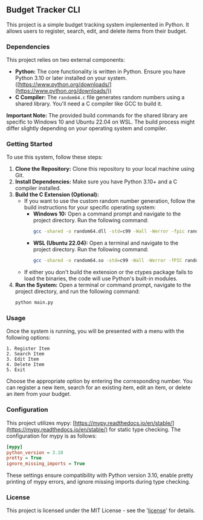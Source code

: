 ## Budget Tracker CLI

This project is a simple budget tracking system implemented in Python. It allows users to register, search, edit, and delete items from their budget.

### Dependencies

This project relies on two external components:

- **Python:** The core functionality is written in Python. Ensure you have Python 3.10 or later installed on your system. ([https://www.python.org/downloads/](https://www.python.org/downloads/))
- **C Compiler:** The `random64.c` file generates random numbers using a shared library. You'll need a C compiler like GCC to build it.

**Important Note:** The provided build commands for the shared library are specific to Windows 10 and Ubuntu 22.04 on WSL. The build process might differ slightly depending on your operating system and compiler.

### Getting Started

To use this system, follow these steps:

1. **Clone the Repository:** Clone this repository to your local machine using Git.
2. **Install Dependencies:** Make sure you have Python 3.10+ and a C compiler installed.
3. **Build the C Extension (Optional):**
   - If you want to use the custom random number generation, follow the build instructions for your specific operating system:
     - **Windows 10:** Open a command prompt and navigate to the project directory. Run the following command:
       ```bash
       gcc -shared -o random64.dll -std=c99 -Wall -Werror -fpic random64.c
       ```
     - **WSL (Ubuntu 22.04):** Open a terminal and navigate to the project directory. Run the following command:
       ```bash
       gcc -shared -o random64.so -std=c99 -Wall -Werror -fPIC random64.c
       ```
   - If either you don't build the extension or the ctypes package fails to load the binaries, the code will use Python's built-in modules.
4. **Run the System:** Open a terminal or command prompt, navigate to the project directory, and run the following command:
   ```bash
   python main.py
   ```

### Usage

Once the system is running, you will be presented with a menu with the following options:

```
1. Register Item
2. Search Item
3. Edit Item
4. Delete Item
5. Exit
```

Choose the appropriate option by entering the corresponding number. You can register a new item, search for an existing item, edit an item, or delete an item from your budget.

### Configuration

This project utilizes mypy: [https://mypy.readthedocs.io/en/stable/](https://mypy.readthedocs.io/en/stable/) for static type checking. The configuration for mypy is as follows:

```ini
[mypy]
python_version = 3.10
pretty = True
ignore_missing_imports = True
```

These settings ensure compatibility with Python version 3.10, enable pretty printing of mypy errors, and ignore missing imports during type checking.

### License

This project is licensed under the MIT License - see the '[license](license)' for details.
